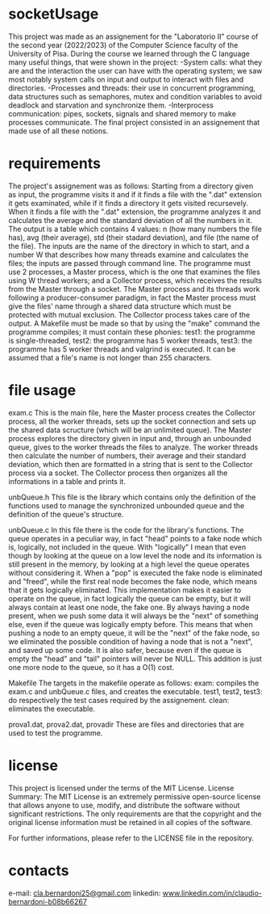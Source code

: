 # socketUsage

This project was made as an assignement for the "Laboratorio II" course of the second year (2022/2023) of the Computer Science faculty of the University of Pisa.
During the course we learned through the C language many useful things, that were shown in the project:
  -System calls: what they are and the interaction the user can have with the operating system; we saw most notably system calls on input and output to interact with files and directories.
  -Processes and threads: their use in concurrent programming, data structures such as semaphores, mutex and condition variables to avoid deadlock and starvation and synchronize them. 
  -Interprocess communication: pipes, sockets, signals and shared memory to make processes communicate.
The final project consisted in an assignement that made use of all these notions.


# requirements

The project's assignement was as follows:
Starting from a directory given as input, the programme visits it and if it finds a file with the ".dat" extension it gets examinated, while if it finds a directory it gets visited recursevely.
When it finds a file with the ".dat" extension, the programme analyzes it and calculates the average and the standard deviation of all the numbers in it.
The output is a table which contains 4 values: n (how many numbers the file has), avg (their average), std (their stadard deviation), and file (the name of the file).
The inputs are the name of the directory in which to start, and a number W that describes how many threads examine and calculates the files; the inputs are passed through command line.
The programme must use 2 processes, a Master process, which is the one that examines the files using W thread workers; and a Collector process, which receives the results from the Master through a socket.
The Master process and its threads work following a producer-consumer paradigm, in fact the Master process must give the files' name through a shared data structure which must be protected with mutual exclusion.
The Collector process takes care of the output.
A Makefile must be made so that by using the "make" command the programme compiles; it must contain these phonies:
  test1: the programme is single-threaded,
  test2: the programme has 5 worker threads,
  test3: the programme has 5 worker threads and valgrind is executed.
It can be assumed that a file's name is not longer than 255 characters.


# file usage

exam.c
  This is the main file, here the Master process creates the Collector process, all the worker threads, sets up the socket connection and sets up the shared data scructure (which will be an unlimited queue).
  The Master process explores the directory given in input and, through an unbounded queue, gives to the worker threads the files to analyze.
  The worker threads then calculate the number of numbers, their average and their standard deviation, which then are formatted in a string that is sent to the Collector process via a socket.
  The Collector process then organizes all the informations in a table and prints it.

unbQueue.h
  This file is the library which contains only the definition of the functions used to manage the synchronized unbounded queue and the definition of the queue's structure.

unbQueue.c
  In this file there is the code for the library's functions.
  The queue operates in a peculiar way, in fact "head" points to a fake node which is, logically, not included in the queue.
  With "logically" I mean that even though by looking at the queue on a low level the node and its information is still present in the memory, by looking at a high level the queue operates without considering it.
  When a "pop" is executed the fake node is eliminated and "freed", while the first real node becomes the fake node, which means that it gets logically eliminated.
  This implementation makes it easier to operate on the queue, in fact logically the queue can be empty, but it will always contain at least one node, the fake one.
  By always having a node present, when we push some data it will always be the "next" of something else, even if the queue was logically empty before.
  This means that when pushing a node to an empty queue, it will be the "next" of the fake node, so we eliminated the possible condition of having a node that is not a "next", and saved up some code.
  It is also safer, because even if the queue is empty the "head" and "tail" pointers will never be NULL.
  This addition is just one more node to the queue, so it has a O(1) cost.

Makefile
  The targets in the makefile operate as follows:
  exam: compiles the exam.c and unbQueue.c files, and creates the executable.
  test1, test2, test3: do respectively the test cases required by the assignement.
  clean: eliminates the executable.

prova1.dat, prova2.dat, provadir
  These are files and directories that are used to test the programme.


# license

This project is licensed under the terms of the MIT License.
License Summary:
The MIT License is an extremely permissive open-source license that allows anyone to use, modify, and distribute the software without significant restrictions. The only requirements are that the copyright and the original license information must be retained in all copies of the software.

For further informations, please refer to the LICENSE file in the repository.


# contacts

e-mail:   cla.bernardoni25@gmail.com
linkedin: www.linkedin.com/in/claudio-bernardoni-b08b66267
